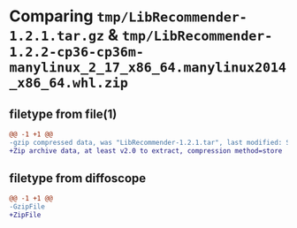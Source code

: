 # Comparing `tmp/LibRecommender-1.2.1.tar.gz` & `tmp/LibRecommender-1.2.2-cp36-cp36m-manylinux_2_17_x86_64.manylinux2014_x86_64.whl.zip`

## filetype from file(1)

```diff
@@ -1 +1 @@
-gzip compressed data, was "LibRecommender-1.2.1.tar", last modified: Sun Jun 25 08:46:35 2023, max compression
+Zip archive data, at least v2.0 to extract, compression method=store
```

## filetype from diffoscope

```diff
@@ -1 +1 @@
-GzipFile
+ZipFile
```

